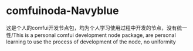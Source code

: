 # comfuinoda-Navyblue
这是个人的comfui开发节点包，均为个人学习使用过程中开发的节点，没有统一性/This is a personal comfui development node package, are personal learning to use the process of development of the node, no uniformity
